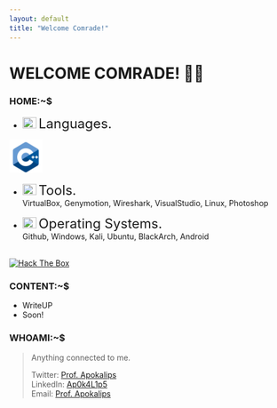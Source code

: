```yaml
---
layout: default
title: "Welcome Comrade!"
--- 
```

<!--this layout&title shit compulsory for the typed animation-->
# WELCOME COMRADE! 🐱‍💻

### HOME:~$

<!--Put Content Here.-->

* <img src="https://img.icons8.com/color/26/000000/source-code.png" width=25 height=20/> <font size="5">Languages.</font> <br>
<img src="https://raw.githubusercontent.com/Ap0k4L1p5/Ap0k4L1p5.github.io/master/_content/_icons/c%2B%2B.png" width=60 height=60/>

* <img src="https://img.icons8.com/color/26/000000/source-code.png" width=25 height=20/> <font size="5">Tools.</font> <br>
VirtualBox, Genymotion, Wireshark, VisualStudio, Linux, Photoshop <br>

* <img src="https://img.icons8.com/color/26/000000/source-code.png" width=25 height=20/> <font size="5">Operating Systems.</font> <br>
Github, Windows, Kali, Ubuntu, BlackArch, Android <br><br>
<!--sini utk content home ni buat png then masukkn dlm folder img github repo ni pastu link ke content2 ni-->
<!--[HackTheBox](https://app.hackthebox.eu/profile/105032)<br>-->
[<img src="http://www.hackthebox.eu/badge/image/105032" alt="Hack The Box">](https://app.hackthebox.eu/profile/105032)

### CONTENT:~$

* WriteUP
* Soon!
<!--sini utk content2 ni just letak link klu post dr tempat lain, klu nk upload sini just append link-->

### WHOAMI:~$
> Anything connected to me.
>
> Twitter: [Prof. Apokalips](https://twitter.com/ap0k4l1p5)<br>
> LinkedIn: [Ap0k4L1p5](/me.md)<br>
> Email: [Prof. Apokalips](mailto:prof.apokalips@protonmail.com)
